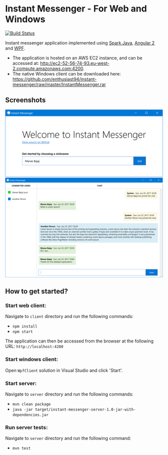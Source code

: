 # Instant Messenger - For Web and Windows
[![Build Status](https://travis-ci.org/enthusiast94/instant-messenger.svg?branch=master)](https://travis-ci.org/enthusiast94/instant-messenger)

Instant messenger application implemented using [Spark Java](http://sparkjava.com/), [Angular 2](https://angular.io/) and [WPF](https://docs.microsoft.com/en-us/dotnet/framework/wpf/). 
- The application is hosted on an AWS EC2 instance, and can be accessed at: http://ec2-52-56-74-93.eu-west-2.compute.amazonaws.com:4200.
- The native Windows client can be downloaded here: https://github.com/enthusiast94/instant-messenger/raw/master/InstantMessenger.rar

## Screenshots
![Login screen](https://github.com/enthusiast94/instant-messenger/blob/master/screenshots/2.png)
![Chat screen](https://github.com/enthusiast94/instant-messenger/blob/master/screenshots/1.png)

## How to get started?
### Start web client: 
Navigate to `client` directory and run the following commands:
- `npm install`
- `npm start`

The application can then be accessed from the browser at the following URL: 
`http://localhost:4200` 

### Start windows client:
Open `WpfClient` solution in Visual Studio and click 'Start'.

### Start server:
Navigate to `server` directory and run the following commands: 
- `mvn clean package`
- `java -jar target/instant-messenger-server-1.0-jar-with-dependencies.jar`

### Run server tests:
Navigate to `server` directory and run the following command:
- `mvn test`
